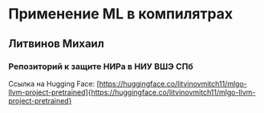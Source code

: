 # Применение ML в компилятрах
## Литвинов Михаил
### Репозиторий к защите НИРа в НИУ ВШЭ СПб

Ссылка на Hugging Face: [https://huggingface.co/litvinovmitch11/mlgo-llvm-project-pretrained]{https://huggingface.co/litvinovmitch11/mlgo-llvm-project-pretrained}
